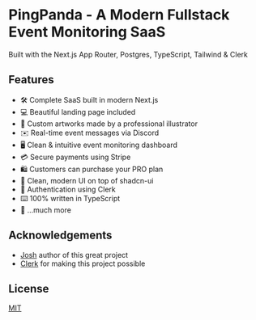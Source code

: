 # PingPanda - A Modern Fullstack Event Monitoring SaaS
Built with the Next.js App Router, Postgres, TypeScript, Tailwind & Clerk

## Features
- 🛠️ Complete SaaS built in modern Next.js
- 💻 Beautiful landing page included
- 🎨 Custom artworks made by a professional illustrator
- ✉️ Real-time event messages via Discord
- 🖥️ Clean & intuitive event monitoring dashboard
- 💳 Secure payments using Stripe
- 🛍️ Customers can purchase your PRO plan
- 🌟 Clean, modern UI on top of shadcn-ui
- 🔑 Authentication using Clerk
- ⌨️ 100% written in TypeScript
- 🎁 ...much more

## Acknowledgements
- [Josh](https://github.com/joschan21) author of this great project
- [Clerk](https://clerk.com) for making this project possible

## License

[MIT](https://choosealicense.com/licenses/mit/)
